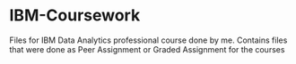 # IBM-Coursework
Files for IBM Data Analytics professional course done by me.
Contains files that were done as Peer Assignment or Graded Assignment for the courses
